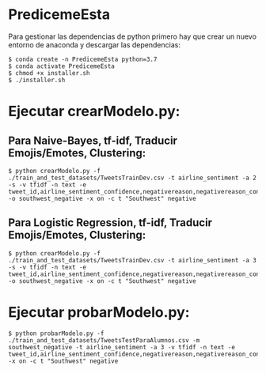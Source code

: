 # PredicemeEsta
Para gestionar las dependencias de python primero hay que crear un nuevo entorno de anaconda y descargar las dependencias:
```
$ conda create -n PredicemeEsta python=3.7
$ conda activate PredicemeEsta
$ chmod +x installer.sh
$ ./installer.sh
```
# Ejecutar crearModelo.py:
## Para Naive-Bayes, tf-idf, Traducir Emojis/Emotes, Clustering:
```
$ python crearModelo.py -f ./train_and_test_datasets/TweetsTrainDev.csv -t airline_sentiment -a 2 -s -v tfidf -n text -e tweet_id,airline_sentiment_confidence,negativereason,negativereason_confidence,name,retweet_count -o southwest_negative -x on -c t "Southwest" negative
```
## Para Logistic Regression, tf-idf, Traducir Emojis/Emotes, Clustering:
```
$ python crearModelo.py -f ./train_and_test_datasets/TweetsTrainDev.csv -t airline_sentiment -a 3 -s -v tfidf -n text -e tweet_id,airline_sentiment_confidence,negativereason,negativereason_confidence,name,retweet_count -o southwest_negative -x on -c t "Southwest" negative
```
# Ejecutar probarModelo.py:
```
$ python probarModelo.py -f ./train_and_test_datasets/TweetsTestParaAlumnos.csv -m southwest_negative -t airline_sentiment -a 3 -v tfidf -n text -e tweet_id,airline_sentiment_confidence,negativereason,negativereason_confidence,name,retweet_count -x on -c t "Southwest" negative
```
